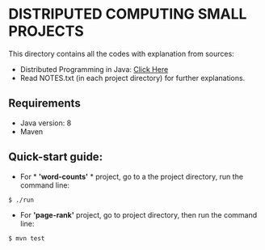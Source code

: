 # DISTRIPUTED COMPUTING SMALL PROJECTS
This directory contains all the codes with explanation from sources:
- Distributed Programming in Java: [Click Here](https://www.coursera.org/learn/distributed-programming-in-java)
- Read NOTES.txt (in each project directory) for further explanations.

## Requirements
- Java version: 8
- Maven

## Quick-start guide:
- For * **'word-counts'** * project, go to a the project directory, run the command line:

```
$ ./run
```

- For **'page-rank'** project, go to project directory, then run the command line:

```
$ mvn test
```

